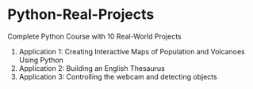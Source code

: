 # Python-Real-Projects
Complete Python Course with 10 Real-World Projects
1. Application 1: Creating Interactive Maps of Population and Volcanoes Using Python
2. Application 2: Building an English Thesaurus
3. Application 3: Controlling the webcam and detecting objects







